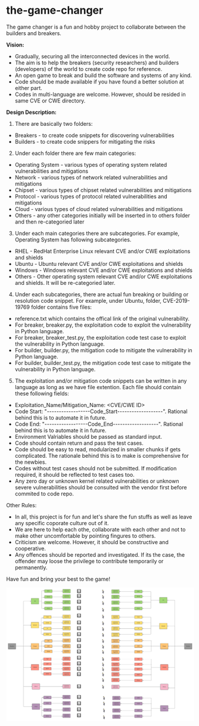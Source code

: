 # the-game-changer

The game changer is a fun and hobby project to collaborate between the builders and breakers. 

**Vision:**

* Gradually, securing all the interconnected devices in the world.
* The aim is to help the breakers (security researchers) and builders (developers) of the world to create code repo for reference.
* An open game to break and build the software and systems of any kind.
* Code should be made available if you have found a better solution at either part.
* Codes in multi-language are welcome. However, should be resided in same CVE or CWE directory.


**Design Description:**

1. There are basically two folders:
* Breakers - to create code snippets for discovering vulnerabilities
* Builders - to create code snippers for mitigating the risks

2. Under each folder there are few main categories:
* Operating System - various types of operating system related vulnerabilities and mitigations
* Network - various types of network related vulnerabilities and mitigations
* Chipset - various types of chipset related vulnerabilities and mitigations
* Protocol - various types of protocol related vulnerabilities and mitigations
* Cloud - various types of cloud related vulnerabilities and mitigations
* Others - any other categories initially will be inserted in to others folder and then re-categoried later

3. Under each main categories there are subcategories. For example, Operating System has following subcategories.
* RHEL - RedHat Enterprise Linux relevant CVE and/or CWE exploitations and shields
* Ubuntu - Ubuntu relevant CVE and/or CWE exploitations and shields
* Windows - Windows relevant CVE and/or CWE exploitations and shields
* Others - Other operating system relevant CVE and/or CWE exploitations and shields. It will be re-categoried later.

4. Under each subcategories, there are actual fun breaking or building or resolution code snippet. 
For example, under Ubuntu, folder, CVE-2019-19769 folder contains five files:
* reference.txt which contains the offical link of the original vulnerability.
* For breaker, breaker.py, the exploitation code to exploit the vulnerability in Python language.
* For breaker, breaker_test.py, the exploitation code test case to exploit the vulnerability in Python language.
* For builder, builder.py, the mitigation code to mitigate the vulnerability in Python language.
* For builder, builder_test.py, the mitigation code test case to mitigate the vulnerability in Python language.

5. The exploitation and/or mitigation code snippets can be written in any language as long as we have file extention. Each file should contain these following fields:
* Exploitation_Name/Mitigation_Name: <CVE/CWE ID>
* Code Start: "------------------Code_Start-------------------". Rational behind this is to automate it in future.
* Code End: "------------------Code_End-------------------". Rational behind this is to automate it in future.
* Environment Valriables should be passed as standard input.
* Code should contain return and pass the test cases.
* Code should be easy to read, modularized in smaller chunks if gets complicated. The rationale behind this is to make is comprehensive for the newbies.
* Codes without test cases should not be submitted. If modification required, it should be reflected to test cases too.
* Any zero day or unknown kernel related vulnerabilities or unknown severe vulnerabilities should be consulted with the vendor first before commited to code repo.

Other Rules:
* In all, this project is for fun and let's share the fun stuffs as well as leave any specific coporate culture out of it. 
* We are here to help each othe, collaborate with each other and not to make other uncomfortable by pointing fingures to others.
* Criticism are welcome. However, it should be constructive and cooperative.
* Any offences should be reported and investigated. If its the case, the offender may loose the privilege to contribute temporarily or permanently.

Have fun and bring your best to the game!

![High Level Design Link](https://github.com/tawrid/the-game-changer/blob/main/the-game-changer.png)
